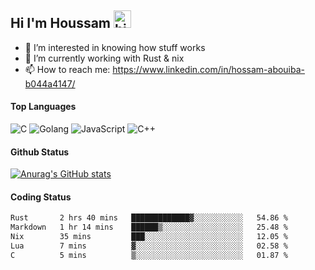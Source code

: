 ## Hi I'm Houssam <img src="https://user-images.githubusercontent.com/1303154/88677602-1635ba80-d120-11ea-84d8-d263ba5fc3c0.gif" width="28px" alt="hi">

- 👀 I’m interested in knowing how stuff works
- 🔭 I’m currently working with Rust & nix
- 📫 How to reach me: https://www.linkedin.com/in/hossam-abouiba-b044a4147/

#### Top Languages

![C](https://img.shields.io/badge/c-%2300599C.svg?style=for-the-badge&logo=c&logoColor=white)
![Golang](https://img.shields.io/badge/go-blue?style=for-the-badge&logo=Goland)
![JavaScript](https://img.shields.io/badge/javascript-%23323330.svg?style=for-the-badge&logo=javascript&logoColor=%23F7DF1E)
![C++](https://img.shields.io/badge/C%2B%2B-blue?style=for-the-badge&logo=C%2B%2B)


#### Github Status
[![Anurag's GitHub stats](https://github-readme-stats.vercel.app/api?username=0xhoussam&theme=tokyonight)](https://github.com/anuraghazra/github-readme-stats)

#### Coding Status
<!--START_SECTION:waka-->

```txt
Rust       2 hrs 40 mins   █████████████▓░░░░░░░░░░░   54.86 %
Markdown   1 hr 14 mins    ██████▒░░░░░░░░░░░░░░░░░░   25.48 %
Nix        35 mins         ███░░░░░░░░░░░░░░░░░░░░░░   12.05 %
Lua        7 mins          ▓░░░░░░░░░░░░░░░░░░░░░░░░   02.58 %
C          5 mins          ▒░░░░░░░░░░░░░░░░░░░░░░░░   01.87 %
```

<!--END_SECTION:waka-->
